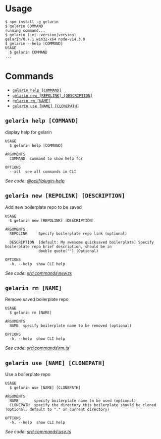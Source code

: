 
# Usage
<!-- usage -->
```sh-session
$ npm install -g gelarin
$ gelarin COMMAND
running command...
$ gelarin (-v|--version|version)
gelarin/0.7.1 win32-x64 node-v14.3.0
$ gelarin --help [COMMAND]
USAGE
  $ gelarin COMMAND
...
```
<!-- usagestop -->
# Commands
<!-- commands -->
* [`gelarin help [COMMAND]`](#gelarin-help-command)
* [`gelarin new [REPOLINK] [DESCRIPTION]`](#gelarin-new-repolink-description)
* [`gelarin rm [NAME]`](#gelarin-rm-name)
* [`gelarin use [NAME] [CLONEPATH]`](#gelarin-use-name-clonepath)

## `gelarin help [COMMAND]`

display help for gelarin

```
USAGE
  $ gelarin help [COMMAND]

ARGUMENTS
  COMMAND  command to show help for

OPTIONS
  --all  see all commands in CLI
```

_See code: [@oclif/plugin-help](https://github.com/oclif/plugin-help/blob/v3.1.0/src\commands\help.ts)_

## `gelarin new [REPOLINK] [DESCRIPTION]`

Add new boilerplate repo to be saved

```
USAGE
  $ gelarin new [REPOLINK] [DESCRIPTION]

ARGUMENTS
  REPOLINK     Specify boilerplate repo link (optional)

  DESCRIPTION  [default: My awesome quicksaved boilerplate] Specify boilerplate repo brief description, should be in
               double quote("") (Optional)

OPTIONS
  -h, --help  show CLI help
```

_See code: [src\commands\new.ts](https://github.com/RayhanHamada/gelarin/blob/v0.7.1/src\commands\new.ts)_

## `gelarin rm [NAME]`

Remove saved boilerplate repo

```
USAGE
  $ gelarin rm [NAME]

ARGUMENTS
  NAME  specify boilerplate name to be removed (optional)

OPTIONS
  -h, --help  show CLI help
```

_See code: [src\commands\rm.ts](https://github.com/RayhanHamada/gelarin/blob/v0.7.1/src\commands\rm.ts)_

## `gelarin use [NAME] [CLONEPATH]`

Use a boilerplate repo

```
USAGE
  $ gelarin use [NAME] [CLONEPATH]

ARGUMENTS
  NAME       specify boilerplate name to be used (optional)
  CLONEPATH  specify the directory this boilerplate should be cloned (Optional, default to "." or current directory)

OPTIONS
  -h, --help  show CLI help
```

_See code: [src\commands\use.ts](https://github.com/RayhanHamada/gelarin/blob/v0.7.1/src\commands\use.ts)_
<!-- commandsstop -->
